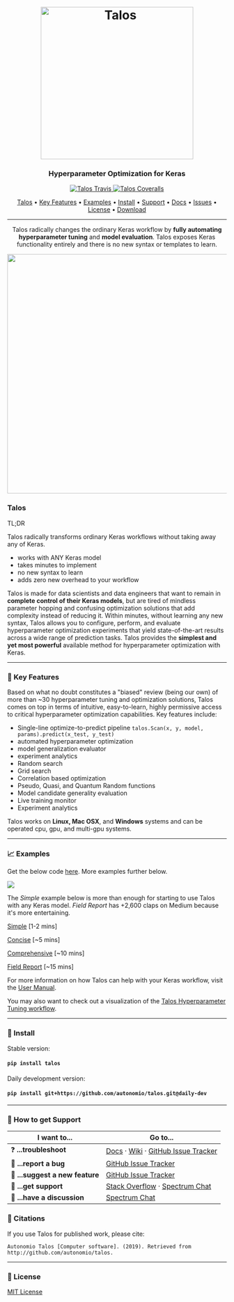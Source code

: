<h1 align="center">
  <br>
  <a href="http://autonom.io"><img src="https://raw.githubusercontent.com/autonomio/talos/master/logo.png" alt="Talos" width="350"></a>
  <br>
</h1>

<h3 align="center">Hyperparameter Optimization for Keras</h3>

<p align="center">

  <a href="https://travis-ci.org/autonomio/talos">
    <img src="https://img.shields.io/travis/autonomio/talos/master.svg?style=for-the-badge&logo=appveyor" alt="Talos Travis">
  </a>

  <a href="https://coveralls.io/github/autonomio/talos">
    <img src="https://img.shields.io/coveralls/github/autonomio/talos.svg?style=for-the-badge&logo=appveyor" alt="Talos Coveralls">
  </a>

</p>

<p align="center">
  <a href="#Talos">Talos</a> •
  <a href="#Key-Features">Key Features</a> •
  <a href="#Examples">Examples</a> •
  <a href="#Install">Install</a> •
  <a href="#Support">Support</a> •
  <a href="https://autonomio.github.io/docs_talos">Docs</a> •
  <a href="https://github.com/autonomio/talos/issues">Issues</a> •
  <a href="#License">License</a> •
  <a href="https://github.com/autonomio/talos/archive/master.zip">Download</a>
</p>
<hr>
<p align="center">
Talos radically changes the ordinary Keras workflow by <strong>fully automating hyperparameter tuning</strong> and <strong>model evaluation</strong>. Talos exposes Keras functionality entirely and there is no new syntax or templates to learn.
</p>
<p align="center">
<img src='https://i.ibb.co/3NFH646/keras-model-to-talos.gif' width=550px>
</p>

### Talos

TL;DR

Talos radically transforms ordinary Keras workflows without taking away any of Keras.

- works with ANY Keras model
- takes minutes to implement
- no new syntax to learn
- adds zero new overhead to your workflow

Talos is made for data scientists and data engineers that want to remain in **complete control of their Keras models**, but are tired of mindless parameter hopping and confusing optimization solutions that add complexity instead of reducing it. Within minutes, without learning any new syntax, Talos allows you to configure, perform, and evaluate hyperparameter optimization experiments that yield state-of-the-art results across a wide range of prediction tasks. Talos provides the **simplest and yet most powerful** available method for hyperparameter optimization with Keras.

<hr>

### :wrench: Key Features

Based on what no doubt constitutes a "biased" review (being our own) of more than ~30 hyperparameter tuning and optimization solutions, Talos comes on top in terms of intuitive, easy-to-learn, highly permissive access to critical hyperparameter optimization capabilities. Key features include:

- Single-line optimize-to-predict pipeline `talos.Scan(x, y, model, params).predict(x_test, y_test)`
- automated hyperparameter optimization
- model generalization evaluator
- experiment analytics
- Random search
- Grid search
- Correlation based optimization
- Pseudo, Quasi, and Quantum Random functions
- Model candidate generality evaluation
- Live training monitor
- Experiment analytics

Talos works on **Linux, Mac OSX**, and **Windows** systems and can be operated cpu, gpu, and multi-gpu systems.

<hr>

### 📈 Examples

Get the below code [here](https://gist.github.com/mikkokotila/4c0d6298ff0a22dc561fb387a1b4b0bb). More examples further below.

<img src=https://i.ibb.co/VWd8Bhm/Screen-Shot-2019-01-06-at-11-26-32-PM.png>

The *Simple* example below is more than enough for starting to use Talos with any Keras model. *Field Report* has +2,600 claps on Medium because it's more entertaining.

[Simple](https://nbviewer.jupyter.org/github/autonomio/talos/blob/master/examples/A%20Very%20Short%20Introduction%20to%20Hyperparameter%20Optimization%20of%20Keras%20Models%20with%20Talos.ipynb)  [1-2 mins]

[Concise](https://nbviewer.jupyter.org/github/autonomio/talos/blob/master/examples/Hyperparameter%20Optimization%20on%20Keras%20with%20Breast%20Cancer%20Data.ipynb)  [~5 mins]

[Comprehensive](https://nbviewer.jupyter.org/github/autonomio/talos/blob/master/examples/Hyperparameter%20Optimization%20with%20Keras%20for%20the%20Iris%20Prediction.ipynb)  [~10 mins]

[Field Report](https://towardsdatascience.com/hyperparameter-optimization-with-keras-b82e6364ca53)  [~15 mins]

For more information on how Talos can help with your Keras workflow, visit the [User Manual](https://autonomio.github.io/docs_talos).

You may also want to check out a visualization of the [Talos Hyperparameter Tuning workflow](https://github.com/autonomio/talos/wiki/Workflow).

<hr>

### 💾 Install

Stable version:

#### `pip install talos`

Daily development version:

#### `pip install git+https://github.com/autonomio/talos.git@daily-dev`

<hr>

### 💬 How to get Support

| I want to...                     | Go to...                                                  |
| -------------------------------- | ---------------------------------------------------------- |
| ❓ **...troubleshoot**           | [Docs] · [Wiki] · [GitHub Issue Tracker]                   |
| 🐛 **...report a bug**           | [GitHub Issue Tracker]                                     |
| 🎁 **...suggest a new feature**  | [GitHub Issue Tracker]                                     |
| 💁 **...get support**            | [Stack Overflow] · [Spectrum Chat]                         |
| :thought_balloon: **...have a discussion**      | [Spectrum Chat]                                            |

[github issue tracker]: https://github.com/automio/talos/issues
[docs]: https://autonomio.github.io/docs_talos
[wiki]: https://github.com/autonomio/talos/wiki
[stack overflow]: https://stackoverflow.com/questions/tagged/talos
[spectrum chat]: https://spectrum.chat/talos

### 📢 Citations

If you use Talos for published work, please cite:

`Autonomio Talos [Computer software]. (2019). Retrieved from http://github.com/autonomio/talos.`

<hr>

### 📃 License

[MIT License](https://github.com/autonomio/talos/blob/master/LICENSE)
